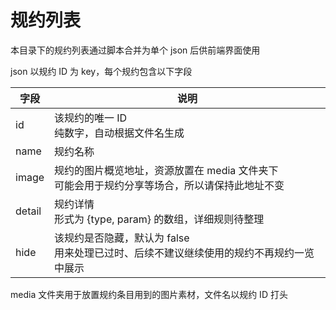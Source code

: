 # 规约列表

本目录下的规约列表通过脚本合并为单个 json 后供前端界面使用

json 以规约 ID 为 key，每个规约包含以下字段

| 字段 | 说明 |
|  -  | -  |
| id | 该规约的唯一 ID<br/>纯数字，自动根据文件名生成 |
| name | 规约名称 |
| image | 规约的图片概览地址，资源放置在 media 文件夹下<br/>可能会用于规约分享等场合，所以请保持此地址不变 |
| detail | 规约详情<br/>形式为 {type, param} 的数组，详细规则待整理 |
| hide | 该规约是否隐藏，默认为 false<br/>用来处理已过时、后续不建议继续使用的规约不再规约一览中展示 |

media 文件夹用于放置规约条目用到的图片素材，文件名以规约 ID 打头
